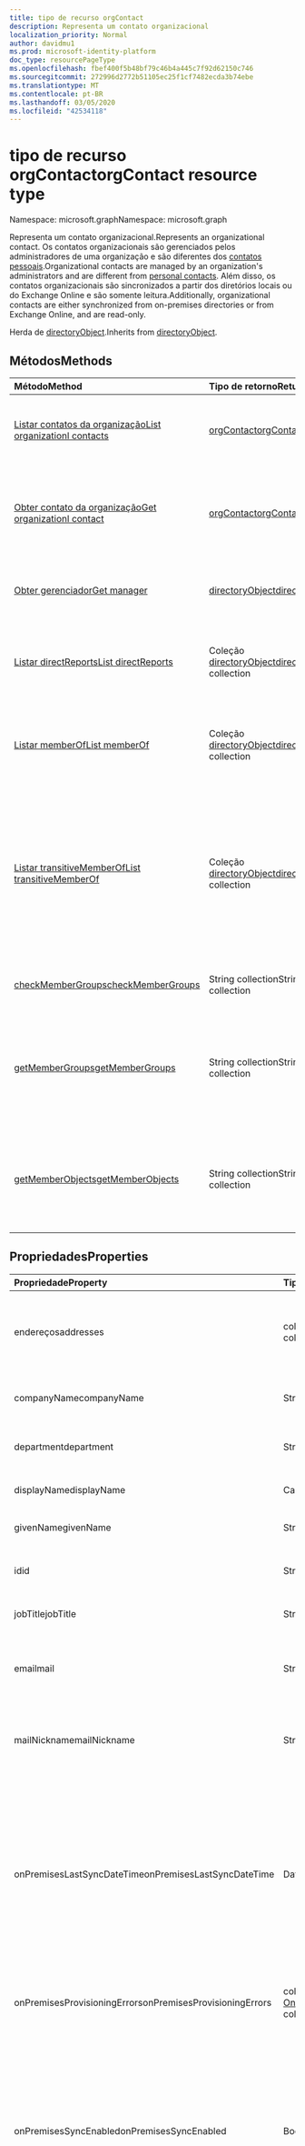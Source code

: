 ```yaml
---
title: tipo de recurso orgContact
description: Representa um contato organizacional
localization_priority: Normal
author: davidmu1
ms.prod: microsoft-identity-platform
doc_type: resourcePageType
ms.openlocfilehash: fbef400f5b48bf79c46b4a445c7f92d62150c746
ms.sourcegitcommit: 272996d2772b51105ec25f1cf7482ecda3b74ebe
ms.translationtype: MT
ms.contentlocale: pt-BR
ms.lasthandoff: 03/05/2020
ms.locfileid: "42534118"
---
```

# <a name="orgcontact-resource-type"></a><span data-ttu-id="05f5b-103">tipo de recurso orgContact</span><span class="sxs-lookup"><span data-stu-id="05f5b-103">orgContact resource type</span></span>

<span data-ttu-id="05f5b-104">Namespace: microsoft.graph</span><span class="sxs-lookup"><span data-stu-id="05f5b-104">Namespace: microsoft.graph</span></span>

<span data-ttu-id="05f5b-105">Representa um contato organizacional.</span><span class="sxs-lookup"><span data-stu-id="05f5b-105">Represents an organizational contact.</span></span> <span data-ttu-id="05f5b-106">Os contatos organizacionais são gerenciados pelos administradores de uma organização e são diferentes dos [contatos pessoais](contact.md).</span><span class="sxs-lookup"><span data-stu-id="05f5b-106">Organizational contacts are managed by an organization's administrators and are different from [personal contacts](contact.md).</span></span> <span data-ttu-id="05f5b-107">Além disso, os contatos organizacionais são sincronizados a partir dos diretórios locais ou do Exchange Online e são somente leitura.</span><span class="sxs-lookup"><span data-stu-id="05f5b-107">Additionally, organizational contacts are either synchronized from on-premises directories or from Exchange Online, and are read-only.</span></span>

<span data-ttu-id="05f5b-108">Herda de [directoryObject](directoryobject.md).</span><span class="sxs-lookup"><span data-stu-id="05f5b-108">Inherits from [directoryObject](directoryobject.md).</span></span>

## <a name="methods"></a><span data-ttu-id="05f5b-109">Métodos</span><span class="sxs-lookup"><span data-stu-id="05f5b-109">Methods</span></span>

| <span data-ttu-id="05f5b-110">Método</span><span class="sxs-lookup"><span data-stu-id="05f5b-110">Method</span></span>           | <span data-ttu-id="05f5b-111">Tipo de retorno</span><span class="sxs-lookup"><span data-stu-id="05f5b-111">Return Type</span></span>    |<span data-ttu-id="05f5b-112">Descrição</span><span class="sxs-lookup"><span data-stu-id="05f5b-112">Description</span></span>|
|:---------------|:--------|:----------|
|[<span data-ttu-id="05f5b-113">Listar contatos da organização</span><span class="sxs-lookup"><span data-stu-id="05f5b-113">List organizationl contacts</span></span>](../api/orgcontact-list.md) | [<span data-ttu-id="05f5b-114">orgContact</span><span class="sxs-lookup"><span data-stu-id="05f5b-114">orgContact</span></span>](orgcontact.md) |<span data-ttu-id="05f5b-115">Listar Propriedades de contatos organizacionais.</span><span class="sxs-lookup"><span data-stu-id="05f5b-115">List properties of organizational contacts.</span></span>|
|[<span data-ttu-id="05f5b-116">Obter contato da organização</span><span class="sxs-lookup"><span data-stu-id="05f5b-116">Get organizationl contact</span></span>](../api/orgcontact-get.md) | [<span data-ttu-id="05f5b-117">orgContact</span><span class="sxs-lookup"><span data-stu-id="05f5b-117">orgContact</span></span>](orgcontact.md) |<span data-ttu-id="05f5b-118">Leia as propriedades e as relações de um contato organizacional.</span><span class="sxs-lookup"><span data-stu-id="05f5b-118">Read properties and relationships of an organizational contact.</span></span>|
|[<span data-ttu-id="05f5b-119">Obter gerenciador</span><span class="sxs-lookup"><span data-stu-id="05f5b-119">Get manager</span></span>](../api/orgcontact-get-manager.md) |[<span data-ttu-id="05f5b-120">directoryObject</span><span class="sxs-lookup"><span data-stu-id="05f5b-120">directoryObject</span></span>](directoryobject.md)| <span data-ttu-id="05f5b-121">Obtenha o gerente do contato organizacional.</span><span class="sxs-lookup"><span data-stu-id="05f5b-121">Get the organizational contact's manager.</span></span>|
|[<span data-ttu-id="05f5b-122">Listar directReports</span><span class="sxs-lookup"><span data-stu-id="05f5b-122">List directReports</span></span>](../api/orgcontact-list-directreports.md) |<span data-ttu-id="05f5b-123">Coleção [directoryObject](directoryobject.md)</span><span class="sxs-lookup"><span data-stu-id="05f5b-123">[directoryObject](directoryobject.md) collection</span></span>| <span data-ttu-id="05f5b-124">Listar os subordinados diretos do contato organizacional.</span><span class="sxs-lookup"><span data-stu-id="05f5b-124">List the organizational contact's direct reports.</span></span>|
|[<span data-ttu-id="05f5b-125">Listar memberOf</span><span class="sxs-lookup"><span data-stu-id="05f5b-125">List memberOf</span></span>](../api/orgcontact-list-memberof.md) |<span data-ttu-id="05f5b-126">Coleção [directoryObject](directoryobject.md)</span><span class="sxs-lookup"><span data-stu-id="05f5b-126">[directoryObject](directoryobject.md) collection</span></span>| <span data-ttu-id="05f5b-127">Listar os grupos dos quais um contato organizacional é membro.</span><span class="sxs-lookup"><span data-stu-id="05f5b-127">List the groups an organizational contact is a member of.</span></span>|
|[<span data-ttu-id="05f5b-128">Listar transitiveMemberOf</span><span class="sxs-lookup"><span data-stu-id="05f5b-128">List transitiveMemberOf</span></span>](../api/orgcontact-list-transitivememberof.md) |<span data-ttu-id="05f5b-129">Coleção [directoryObject](directoryobject.md)</span><span class="sxs-lookup"><span data-stu-id="05f5b-129">[directoryObject](directoryobject.md) collection</span></span>| <span data-ttu-id="05f5b-130">Listar os grupos dos quais um contato organizacional é membro, incluindo grupos nos quais o contato organizacional está aninhado.</span><span class="sxs-lookup"><span data-stu-id="05f5b-130">List the groups an organizational contact is a member of, including groups that the organizational contact is nested under.</span></span>|
|[<span data-ttu-id="05f5b-131">checkMemberGroups</span><span class="sxs-lookup"><span data-stu-id="05f5b-131">checkMemberGroups</span></span>](../api/orgcontact-checkmembergroups.md)|<span data-ttu-id="05f5b-132">String collection</span><span class="sxs-lookup"><span data-stu-id="05f5b-132">String collection</span></span>| <span data-ttu-id="05f5b-133">Verifique a associação ao grupo.</span><span class="sxs-lookup"><span data-stu-id="05f5b-133">Check for group membership.</span></span> |
|[<span data-ttu-id="05f5b-134">getMemberGroups</span><span class="sxs-lookup"><span data-stu-id="05f5b-134">getMemberGroups</span></span>](../api/orgcontact-getmembergroups.md)|<span data-ttu-id="05f5b-135">String collection</span><span class="sxs-lookup"><span data-stu-id="05f5b-135">String collection</span></span>| <span data-ttu-id="05f5b-136">Retornar todos os grupos dos quais o contato organizacional especificado é membro.</span><span class="sxs-lookup"><span data-stu-id="05f5b-136">Return all the groups that the specified organizational contact is a member of.</span></span> |
|[<span data-ttu-id="05f5b-137">getMemberObjects</span><span class="sxs-lookup"><span data-stu-id="05f5b-137">getMemberObjects</span></span>](../api/orgcontact-getmemberobjects.md)|<span data-ttu-id="05f5b-138">String collection</span><span class="sxs-lookup"><span data-stu-id="05f5b-138">String collection</span></span>| <span data-ttu-id="05f5b-139">Retorna uma lista de directoryObjects o contato organizacional é um membro.</span><span class="sxs-lookup"><span data-stu-id="05f5b-139">Returns a list of directoryObjects the organizational contact is a member of.</span></span> |

## <a name="properties"></a><span data-ttu-id="05f5b-140">Propriedades</span><span class="sxs-lookup"><span data-stu-id="05f5b-140">Properties</span></span>

| <span data-ttu-id="05f5b-141">Propriedade</span><span class="sxs-lookup"><span data-stu-id="05f5b-141">Property</span></span>     | <span data-ttu-id="05f5b-142">Tipo</span><span class="sxs-lookup"><span data-stu-id="05f5b-142">Type</span></span>   |<span data-ttu-id="05f5b-143">Descrição</span><span class="sxs-lookup"><span data-stu-id="05f5b-143">Description</span></span>|
|:---------------|:--------|:----------|
| <span data-ttu-id="05f5b-144">endereços</span><span class="sxs-lookup"><span data-stu-id="05f5b-144">addresses</span></span>                    | <span data-ttu-id="05f5b-145">coleção [physicalOfficeAddress](physicalofficeaddress.md)</span><span class="sxs-lookup"><span data-stu-id="05f5b-145">[physicalOfficeAddress](physicalofficeaddress.md) collection</span></span>           | <span data-ttu-id="05f5b-146">Endereços postais para este contato organizacional.</span><span class="sxs-lookup"><span data-stu-id="05f5b-146">Postal addresses for this organizational contact.</span></span> <span data-ttu-id="05f5b-147">Por enquanto, um contato só pode ter um endereço físico.</span><span class="sxs-lookup"><span data-stu-id="05f5b-147">For now a contact can only have one physical address.</span></span> |
| <span data-ttu-id="05f5b-148">companyName</span><span class="sxs-lookup"><span data-stu-id="05f5b-148">companyName</span></span>                  | <span data-ttu-id="05f5b-149">String</span><span class="sxs-lookup"><span data-stu-id="05f5b-149">String</span></span>                                                    | <span data-ttu-id="05f5b-150">Nome da empresa à qual este contato organizacional pertence.</span><span class="sxs-lookup"><span data-stu-id="05f5b-150">Name of the company that this organizational contact belong to.</span></span>                                                                                                                                                                                                                                                                                                                 |
| <span data-ttu-id="05f5b-151">department</span><span class="sxs-lookup"><span data-stu-id="05f5b-151">department</span></span>                   | <span data-ttu-id="05f5b-152">String</span><span class="sxs-lookup"><span data-stu-id="05f5b-152">String</span></span>                                                     | <span data-ttu-id="05f5b-153">O nome do departamento no qual o contato funciona.</span><span class="sxs-lookup"><span data-stu-id="05f5b-153">The name for the department in which the contact works.</span></span>                                                                                                                                                                                                                                                                                                                                |
| <span data-ttu-id="05f5b-154">displayName</span><span class="sxs-lookup"><span data-stu-id="05f5b-154">displayName</span></span>                  | <span data-ttu-id="05f5b-155">Cadeia de caracteres</span><span class="sxs-lookup"><span data-stu-id="05f5b-155">String</span></span>                                                     | <span data-ttu-id="05f5b-156">Nome para exibição desse contato organizacional.</span><span class="sxs-lookup"><span data-stu-id="05f5b-156">Display name for this organizational contact.</span></span>                                                                                                                                                                                                                                                                                                                                   |
| <span data-ttu-id="05f5b-157">givenName</span><span class="sxs-lookup"><span data-stu-id="05f5b-157">givenName</span></span>                    | <span data-ttu-id="05f5b-158">String</span><span class="sxs-lookup"><span data-stu-id="05f5b-158">String</span></span>                                                     | <span data-ttu-id="05f5b-159">Nome para este contato organizacional.</span><span class="sxs-lookup"><span data-stu-id="05f5b-159">First name for this organizational contact.</span></span>                                                                                                                                                                                                                                                                                                                                     |
| <span data-ttu-id="05f5b-160">id</span><span class="sxs-lookup"><span data-stu-id="05f5b-160">id</span></span>                           | <span data-ttu-id="05f5b-161">String</span><span class="sxs-lookup"><span data-stu-id="05f5b-161">String</span></span>                                                     | <span data-ttu-id="05f5b-162">Identificador exclusivo desse contato organizacional.</span><span class="sxs-lookup"><span data-stu-id="05f5b-162">Unique identifier for this organizational contact.</span></span>                                                                                                                                                                                                                                                                                                                             |
| <span data-ttu-id="05f5b-163">jobTitle</span><span class="sxs-lookup"><span data-stu-id="05f5b-163">jobTitle</span></span>                     | <span data-ttu-id="05f5b-164">String</span><span class="sxs-lookup"><span data-stu-id="05f5b-164">String</span></span>                                                     | <span data-ttu-id="05f5b-165">Cargo para este contato organizacional.</span><span class="sxs-lookup"><span data-stu-id="05f5b-165">Job title for this organizational contact.</span></span>                                                                                                                                                                                                                                                                                                                                      |
|<span data-ttu-id="05f5b-166">email</span><span class="sxs-lookup"><span data-stu-id="05f5b-166">mail</span></span>|<span data-ttu-id="05f5b-167">String</span><span class="sxs-lookup"><span data-stu-id="05f5b-167">String</span></span>| <span data-ttu-id="05f5b-168">O endereço SMTP do contato, por exemplo, "jeff@contoso.onmicrosoft.com".</span><span class="sxs-lookup"><span data-stu-id="05f5b-168">The SMTP address for the contact, for example, "jeff@contoso.onmicrosoft.com".</span></span> |
| <span data-ttu-id="05f5b-169">mailNickname</span><span class="sxs-lookup"><span data-stu-id="05f5b-169">mailNickname</span></span>                 | <span data-ttu-id="05f5b-170">String</span><span class="sxs-lookup"><span data-stu-id="05f5b-170">String</span></span>                                                     | <span data-ttu-id="05f5b-171">Alias de email (parte do endereço de email, esperando o símbolo @) desse contato organizacional.</span><span class="sxs-lookup"><span data-stu-id="05f5b-171">Email alias (portion of email address pre-pending the @ symbol) for this organizational contact.</span></span>                                                                                                                                                                                                                                                                                |
| <span data-ttu-id="05f5b-172">onPremisesLastSyncDateTime</span><span class="sxs-lookup"><span data-stu-id="05f5b-172">onPremisesLastSyncDateTime</span></span>   | <span data-ttu-id="05f5b-173">DateTimeOffset</span><span class="sxs-lookup"><span data-stu-id="05f5b-173">DateTimeOffset</span></span>                                             | <span data-ttu-id="05f5b-174">Data e hora da última sincronização do contato organizacional do AD local.</span><span class="sxs-lookup"><span data-stu-id="05f5b-174">Date and time when this organizational contact was last synchronized from on-premises AD.</span></span> <span data-ttu-id="05f5b-175">Essas informações de data e hora usam o formato ISO 8601 e está sempre no horário UTC.</span><span class="sxs-lookup"><span data-stu-id="05f5b-175">This date and time information uses ISO 8601 format and is always in UTC time.</span></span> <span data-ttu-id="05f5b-176">Por exemplo, meia-noite em UTC no dia 1º de janeiro de 2014 teria esta aparência: '2014-01-01T00:00:00Z'.</span><span class="sxs-lookup"><span data-stu-id="05f5b-176">For example, midnight UTC on Jan 1, 2014 would look like this: '2014-01-01T00:00:00Z'.</span></span>   |
| <span data-ttu-id="05f5b-177">onPremisesProvisioningErrors</span><span class="sxs-lookup"><span data-stu-id="05f5b-177">onPremisesProvisioningErrors</span></span> |<span data-ttu-id="05f5b-178">coleção [OnPremisesProvisioningError](onpremisesprovisioningerror.md)</span><span class="sxs-lookup"><span data-stu-id="05f5b-178">[onPremisesProvisioningError](onpremisesprovisioningerror.md) collection</span></span>       | <span data-ttu-id="05f5b-179">Lista de erros de provisionamento de sincronização para este contato organizacional.</span><span class="sxs-lookup"><span data-stu-id="05f5b-179">List of any synchronization provisioning errors for this organizational contact.</span></span>                                                                                                                                                                                                                                                                                                |
|<span data-ttu-id="05f5b-180">onPremisesSyncEnabled</span><span class="sxs-lookup"><span data-stu-id="05f5b-180">onPremisesSyncEnabled</span></span>|<span data-ttu-id="05f5b-181">Booliano</span><span class="sxs-lookup"><span data-stu-id="05f5b-181">Boolean</span></span>|<span data-ttu-id="05f5b-182">**true** se esse objeto for sincronizado a partir de um diretório local; **false** se esse objeto foi originalmente sincronizado a partir de um diretório local, mas não é mais sincronizado e agora é Mastered no Exchange; **NULL** se esse objeto nunca tiver sido sincronizado a partir de um diretório local (padrão).</span><span class="sxs-lookup"><span data-stu-id="05f5b-182">**true** if this object is synced from an on-premises directory; **false** if this object was originally synced from an on-premises directory but is no longer synced and now mastered in Exchange; **null** if this object has never been synced from an on-premises directory (default).</span></span>|
| <span data-ttu-id="05f5b-183">telefones</span><span class="sxs-lookup"><span data-stu-id="05f5b-183">phones</span></span>                       | <span data-ttu-id="05f5b-184">Coleção [phone](phone.md)</span><span class="sxs-lookup"><span data-stu-id="05f5b-184">[phone](phone.md) collection</span></span>                            | <span data-ttu-id="05f5b-185">Lista de telefones para este contato organizacional.</span><span class="sxs-lookup"><span data-stu-id="05f5b-185">List of phones for this organizational contact.</span></span> <span data-ttu-id="05f5b-186">Os tipos de telefone podem ser móveis, de negócios e de businessFax.</span><span class="sxs-lookup"><span data-stu-id="05f5b-186">Phone types can be mobile, business, and businessFax.</span></span> <span data-ttu-id="05f5b-187">Somente um de cada tipo pode estar presente na coleção.</span><span class="sxs-lookup"><span data-stu-id="05f5b-187">Only one of each type can ever be present in the collection.</span></span>                                                                                                                       |
| <span data-ttu-id="05f5b-188">proxyAddresses</span><span class="sxs-lookup"><span data-stu-id="05f5b-188">proxyAddresses</span></span>               | <span data-ttu-id="05f5b-189">Coleção de cadeias de caracteres</span><span class="sxs-lookup"><span data-stu-id="05f5b-189">String collection</span></span>                                         | <span data-ttu-id="05f5b-190">Por exemplo: "SMTP: bob@contoso.com", "SMTP: bob@sales.contoso.com".</span><span class="sxs-lookup"><span data-stu-id="05f5b-190">For example: "SMTP: bob@contoso.com", "smtp: bob@sales.contoso.com".</span></span> <span data-ttu-id="05f5b-191">O operador **any** é obrigatório para expressões de filtro em propriedades de vários valores.</span><span class="sxs-lookup"><span data-stu-id="05f5b-191">The **any** operator is required for filter expressions on multi-valued properties.</span></span> <span data-ttu-id="05f5b-192">Oferece \$suporte a filtro.</span><span class="sxs-lookup"><span data-stu-id="05f5b-192">Supports \$filter.</span></span>                                                                                                                                                                               |
| <span data-ttu-id="05f5b-193">surname</span><span class="sxs-lookup"><span data-stu-id="05f5b-193">surname</span></span>                      | <span data-ttu-id="05f5b-194">String</span><span class="sxs-lookup"><span data-stu-id="05f5b-194">String</span></span>                                                     | <span data-ttu-id="05f5b-195">Sobrenome para este contato organizacional.</span><span class="sxs-lookup"><span data-stu-id="05f5b-195">Last name for this organizational contact.</span></span>                          |

## <a name="relationships"></a><span data-ttu-id="05f5b-196">Relacionamento</span><span class="sxs-lookup"><span data-stu-id="05f5b-196">Relationships</span></span>

| <span data-ttu-id="05f5b-197">Relação</span><span class="sxs-lookup"><span data-stu-id="05f5b-197">Relationship</span></span> | <span data-ttu-id="05f5b-198">Tipo</span><span class="sxs-lookup"><span data-stu-id="05f5b-198">Type</span></span>   |<span data-ttu-id="05f5b-199">Descrição</span><span class="sxs-lookup"><span data-stu-id="05f5b-199">Description</span></span>|
|:---------------|:--------|:----------|
|<span data-ttu-id="05f5b-200">directReports</span><span class="sxs-lookup"><span data-stu-id="05f5b-200">directReports</span></span>|<span data-ttu-id="05f5b-201">Coleção [directoryObject](directoryobject.md)</span><span class="sxs-lookup"><span data-stu-id="05f5b-201">[directoryObject](directoryobject.md) collection</span></span>| <span data-ttu-id="05f5b-202">Os subordinados diretos do contato.</span><span class="sxs-lookup"><span data-stu-id="05f5b-202">The contact's direct reports.</span></span> <span data-ttu-id="05f5b-203">(Os usuários e contatos que têm a propriedade do gerente definidas para este contato.)  Somente leitura.</span><span class="sxs-lookup"><span data-stu-id="05f5b-203">(The users and contacts that have their manager property set to this contact.)  Read-only.</span></span> <span data-ttu-id="05f5b-204">Anulável.</span><span class="sxs-lookup"><span data-stu-id="05f5b-204">Nullable.</span></span>|
|<span data-ttu-id="05f5b-205">manager</span><span class="sxs-lookup"><span data-stu-id="05f5b-205">manager</span></span>|[<span data-ttu-id="05f5b-206">directoryObject</span><span class="sxs-lookup"><span data-stu-id="05f5b-206">directoryObject</span></span>](directoryobject.md)| <span data-ttu-id="05f5b-207">O usuário ou contato que é o gerente do contato.</span><span class="sxs-lookup"><span data-stu-id="05f5b-207">The user or contact that is this contact's manager.</span></span> <span data-ttu-id="05f5b-208">Somente leitura.</span><span class="sxs-lookup"><span data-stu-id="05f5b-208">Read-only.</span></span>|
|<span data-ttu-id="05f5b-209">memberOf</span><span class="sxs-lookup"><span data-stu-id="05f5b-209">memberOf</span></span>|<span data-ttu-id="05f5b-210">Coleção [directoryObject](directoryobject.md)</span><span class="sxs-lookup"><span data-stu-id="05f5b-210">[directoryObject](directoryobject.md) collection</span></span>| <span data-ttu-id="05f5b-211">Grupos dos quais este contato é membro.</span><span class="sxs-lookup"><span data-stu-id="05f5b-211">Groups that this contact is a member of.</span></span> <span data-ttu-id="05f5b-212">Somente leitura.</span><span class="sxs-lookup"><span data-stu-id="05f5b-212">Read-only.</span></span> <span data-ttu-id="05f5b-213">Anulável.</span><span class="sxs-lookup"><span data-stu-id="05f5b-213">Nullable.</span></span>|
|<span data-ttu-id="05f5b-214">transitiveMemberOf</span><span class="sxs-lookup"><span data-stu-id="05f5b-214">transitiveMemberOf</span></span>|<span data-ttu-id="05f5b-215">Coleção [directoryObject](directoryobject.md)</span><span class="sxs-lookup"><span data-stu-id="05f5b-215">[directoryObject](directoryobject.md) collection</span></span>| <span data-ttu-id="05f5b-216">Grupos dos quais este contato é membro, incluindo grupos nos quais o contato está aninhado.</span><span class="sxs-lookup"><span data-stu-id="05f5b-216">Groups that this contact is a member of, including groups that the contact is nested under.</span></span>|<span data-ttu-id="05f5b-217">.</span><span class="sxs-lookup"><span data-stu-id="05f5b-217">.</span></span> <span data-ttu-id="05f5b-218">Somente leitura.</span><span class="sxs-lookup"><span data-stu-id="05f5b-218">Read-only.</span></span> <span data-ttu-id="05f5b-219">Anulável.</span><span class="sxs-lookup"><span data-stu-id="05f5b-219">Nullable.</span></span>|

## <a name="json-representation"></a><span data-ttu-id="05f5b-220">Representação JSON</span><span class="sxs-lookup"><span data-stu-id="05f5b-220">JSON representation</span></span>

<span data-ttu-id="05f5b-221">Veja a seguir uma representação JSON do recurso</span><span class="sxs-lookup"><span data-stu-id="05f5b-221">Here is a JSON representation of the resource</span></span>

<!-- {
  "blockType": "resource",
  "optionalProperties": [
    "directReports",
    "manager",
    "memberOf"
  ],
  "keyProperty": "id",
  "baseType":"microsoft.graph.entity",  
  "@odata.type": "microsoft.graph.orgcontact"
}-->

```json
{
  "addresses": [{"@odata.type": "microsoft.graph.physicalOfficeAddress"}],
  "companyName": "string",
  "department": "string",
  "displayName": "string",
  "givenName": "string",
  "id": "string (identifier)",
  "jobTitle": "string",
  "mail": "string",
  "mailNickname": "string",
  "onPremisesLastSyncDateTime": "string (timestamp)",
  "onPremisesProvisioningErrors": [{"@odata.type": "microsoft.graph.onPremisesProvisioningError"}],
  "onPremisesSyncEnabled": true,
  "phones": [{"@odata.type": "microsoft.graph.phone"}],
  "proxyAddresses": ["string"],
  "surname": "string"
}
```

<!-- uuid: 8fcb5dbc-d5aa-4681-8e31-b001d5168d79
2015-10-25 14:57:30 UTC -->
<!--
{
  "type": "#page.annotation",
  "description": "orgContact resource",
  "keywords": "",
  "section": "documentation",
  "tocPath": "",
  "suppressions": []
}
-->
